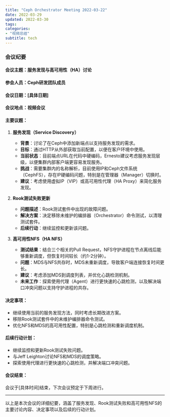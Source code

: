 ```yaml
---
title: "Ceph Orchestrator Meeting 2022-03-22"
date: 2022-03-29
updated: 2022-03-30
tags:
categories:
- "视频总结"
subtitle: tech
---
```



### 会议纪要

#### 会议主题：服务发现与高可用性（HA）讨论

#### 参会人员：Ceph研发团队成员

#### 会议日期：[具体日期]

#### 会议地点：视频会议

#### 主要议题：

1. **服务发现（Service Discovery）**
   - **背景**：讨论了在Ceph中添加新端点以支持服务发现的需求。
   - **目标**：通过HTTP从外部获取当前配置，以便在客户环境中使用。
   - **当前状态**：目前端点URL在代码中硬编码，Ernesto建议考虑服务发现层级，以便集群内部客户端更容易发现服务。
   - **挑战**：需要集群内的名称解析，目前使用IP和Ceph文件系统（CephFS），存在IP硬编码问题，特别是在管理器（Manager）切换时。
   - **建议**：考虑使用虚拟IP（VIP）或高可用性代理（HA Proxy）来简化服务发现。

2. **Rook测试失败更新**
   - **问题描述**：Rook测试套件中出现的故障问题。
   - **解决方案**：决定移除未维护的编排器（Orchestrator）命令测试，以清理测试套件。
   - **后续行动**：继续监控和更新该问题。

3. **高可用性NFS（HA NFS）**
   - **测试结果**：结合三个相关的Pull Request，NFS守护进程在节点离线后能够重新调度，但恢复时间较长（约1-2分钟）。
   - **问题**：MDS与NFS共存时，MDS未重新调度，导致客户端连接恢复时间更长。
   - **建议**：考虑添加MDS到调度列表，并优化心跳检测机制。
   - **未来工作**：探索使用代理（Agent）进行更快速的心跳检测，以及解决端口冲突问题以支持守护进程的共存。

#### 决定事项：

- 继续使用当前的服务发现方法，同时考虑长期改进方案。
- 移除Rook测试套件中的未维护编排器命令测试。
- 优化NFS和MDS的高可用性配置，特别是心跳检测和重新调度机制。

#### 后续行动计划：

- 继续监控和更新Rook测试失败问题。
- 与Jeff Leighton讨论NFS和MDS的调度策略。
- 探索使用代理进行更快速的心跳检测，并解决端口冲突问题。

#### 会议结束：

会议于[具体时间]结束，下次会议预定于下周进行。

---

以上是本次会议的详细纪要，涵盖了服务发现、Rook测试失败和高可用性NFS的主要讨论内容、决定事项以及后续的行动计划。